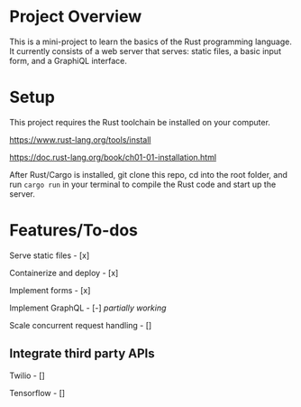 # Project Overview

This is a mini-project to learn the basics of the Rust programming language. 
It currently consists of a web server that serves: static files, a basic input form, and a GraphiQL interface.

# Setup

This project requires the Rust toolchain be installed on your computer.

https://www.rust-lang.org/tools/install

https://doc.rust-lang.org/book/ch01-01-installation.html

After Rust/Cargo is installed, git clone this repo, cd into the root folder, and run `cargo run` in your terminal to compile the Rust code and start up the server.

# Features/To-dos

Serve static files - [x]

Containerize and deploy - [x]

Implement forms - [x]

Implement GraphQL - [-] *partially working*

Scale concurrent request handling - []

## Integrate third party APIs

Twilio - []

Tensorflow - []
